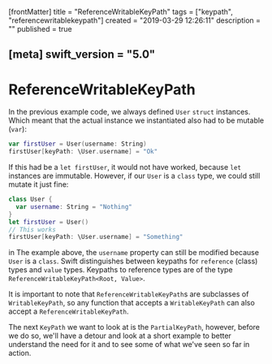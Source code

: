 [frontMatter]
title = "ReferenceWritableKeyPath"
tags = ["keypath", "referencewritablekeypath"]
created = "2019-03-29 12:26:11"
description = ""
published = true

[meta]
swift_version = "5.0"
---

# ReferenceWritableKeyPath

In the previous example code, we always defined `User` `struct` instances. Which meant that the actual instance we instantiated also had to be mutable (`var`):

``` Swift
var firstUser = User(username: String)
firstUser[keyPath: \User.username] = "Ok"
```

If this had be a `let firstUser`, it would not have worked, because `let` instances are immutable. However, if our `User` is a `class` type, we could still mutate it just fine:

``` Swift
class User {
  var username: String = "Nothing"
}
let firstUser = User()
// This works
firstUser[keyPath: \User.username] = "Something"
```

in The example above, the `username` property can still be modified because `User` is a `class`. Swift distinguishes between keypaths for `reference` (class) types and `value` types. Keypaths to reference types are of the type `ReferenceWritableKeyPath<Root, Value>`.

It is important to note that `ReferenceWritableKeyPath`s are subclasses of `WritableKeyPath`, so any function that accepts a `WritableKeyPath` can also accept a `ReferenceWritableKeyPath`.

The next `KeyPath` we want to look at is the `PartialKeyPath`, however, before we do so, we'll have a detour and look at a short example to better understand the need for it and to see some of what we've seen so far in action.
